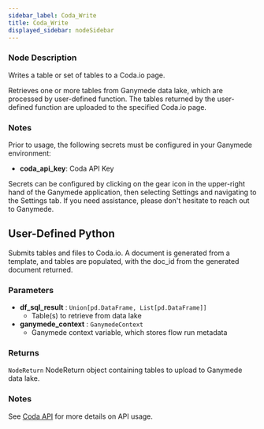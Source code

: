 ```yaml
---
sidebar_label: Coda_Write
title: Coda_Write
displayed_sidebar: nodeSidebar
---
```


### Node Description
Writes a table or set of tables to a Coda.io page.

Retrieves one or more tables from Ganymede data lake, which are processed by user-defined
function.  The tables returned by the user-defined function are uploaded to
the specified Coda.io page.


### Notes
Prior to usage, the following secrets must be configured in your Ganymede environment:
- **coda_api_key**: Coda API Key

Secrets can be configured by clicking on the gear icon in the upper-right hand of the Ganymede
application, then selecting Settings and navigating to the Settings tab.  If you need
assistance, please don't hesitate to reach out to Ganymede.
## User-Defined Python
Submits tables and files to Coda.io.  A document is generated from a template, and tables
are populated, with the doc_id from the generated document returned.


### Parameters
- **df_sql_result** : `Union[pd.DataFrame, List[pd.DataFrame]]`
    - Table(s) to retrieve from data lake
- **ganymede_context** : `GanymedeContext`
    - Ganymede context variable, which stores flow run metadata


### Returns
`NodeReturn`
  NodeReturn object containing tables to upload to Ganymede data lake.


### Notes
See [Coda API](https://coda.io/developers/apis/) for more details on API usage.